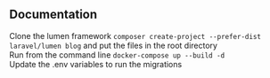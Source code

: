 ## Documentation

Clone the lumen framework `composer create-project --prefer-dist laravel/lumen blog` and put the files in the root directory
<br>
Run from the command line `docker-compose up --build -d`
<br>
Update the .env variables to run the migrations
<br>
